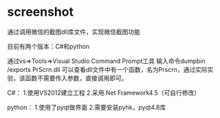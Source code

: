 # screenshot
通过调用微信的截图dll库文件，实现微信截图功能

目前有两个版本：C#和python

通过vs=>Tools=>Visual Studio Command Prompt工具
输入命令dumpbin /exports PrScrn.dll
可以查看dll文件中有一个函数，名为Prscrn，通过实际实验，该函数不需要传入参数，直接调用即可。

C#：
1.使用VS2012建立工程
2.采用.Net Framework4.5（可自行修改）

python：
1.使用了pyqt做界面
2.需要安装pyhk，pyqt4.8库

